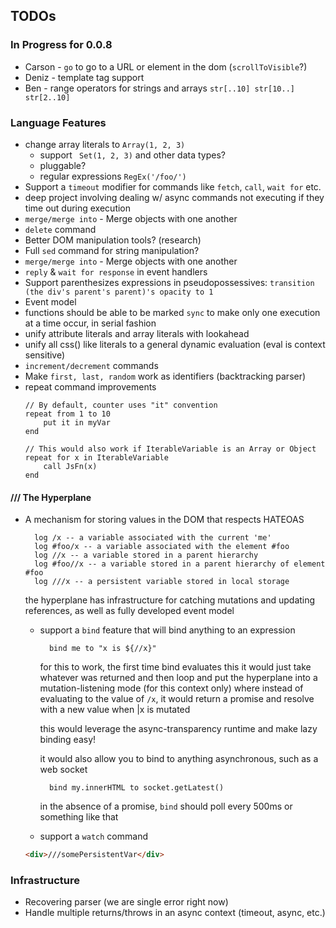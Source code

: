 ## TODOs

### In Progress for 0.0.8
* Carson - `go` to go to a URL or element in the dom (`scrollToVisible`?)
* Deniz - template tag support
* Ben - range operators for strings and arrays `str[..10] str[10..] str[2..10]`

### Language Features
* change array literals to `Array(1, 2, 3)`
  * support ` Set(1, 2, 3)` and other data types?
  * pluggable?
  * regular expressions `RegEx('/foo/')`
*  Support a `timeout` modifier for commands like `fetch`, `call`, `wait for` etc.
  * deep project involving dealing w/ async commands not executing if they time out during execution
* `merge/merge into` - Merge objects with one another
* `delete` command
* Better DOM manipulation tools? (research)
* Full `sed` command for string manipulation?
* `merge/merge into` - Merge objects with one another
* `reply` & `wait for response` in event handlers
* Support parenthesizes expressions in pseudopossessives: `transition (the div's parent's parent)'s opacity to 1`
* Event model
* functions should be able to be marked `sync` to make only one execution at a time occur, in serial fashion
* unify attribute literals and array literals with lookahead
* unify all css() like literals to a general dynamic evaluation (eval is context sensitive)
* `increment/decrement` commands
* Make `first, last, random` work as identifiers (backtracking parser)
* repeat command improvements
    ```
    // By default, counter uses "it" convention
    repeat from 1 to 10 
        put it in myVar
    end
    
    // This would also work if IterableVariable is an Array or Object
    repeat for x in IterableVariable
        call JsFn(x)
    end
    ```

#### /// The Hyperplane
* A mechanism for storing values in the DOM that respects HATEOAS
  
  ```
    log /x -- a variable associated with the current 'me'
    log #foo/x -- a variable associated with the element #foo
    log //x -- a variable stored in a parent hierarchy
    log #foo//x -- a variable stored in a parent hierarchy of element #foo
    log ///x -- a persistent variable stored in local storage
  ```
  
  the hyperplane has infrastructure for catching mutations and updating references, as well as fully developed event model
    * support a `bind` feature that will bind anything to an expression
      ```
        bind me to "x is ${//x}" 
      ```
      for this to work, the first time bind evaluates this it would just take whatever was returned and then loop
      and put the hyperplane into a mutation-listening mode (for this context only) where instead of evaluating to the
      value of `/x`, it would return a promise and resolve with a new value when |x is mutated
      
      this would leverage the async-transparency runtime and make lazy binding easy!
      
      it would also allow you to bind to anything asynchronous, such as a web socket

      ```
        bind my.innerHTML to socket.getLatest() 
      ```
      
      in the absence of a promise, `bind` should poll every 500ms or something like that
      
    * support a `watch` command

  ```html
  <div>///somePersistentVar</div>
  ```

### Infrastructure
* Recovering parser (we are single error right now)
* Handle multiple returns/throws in an async context (timeout, async, etc.)
